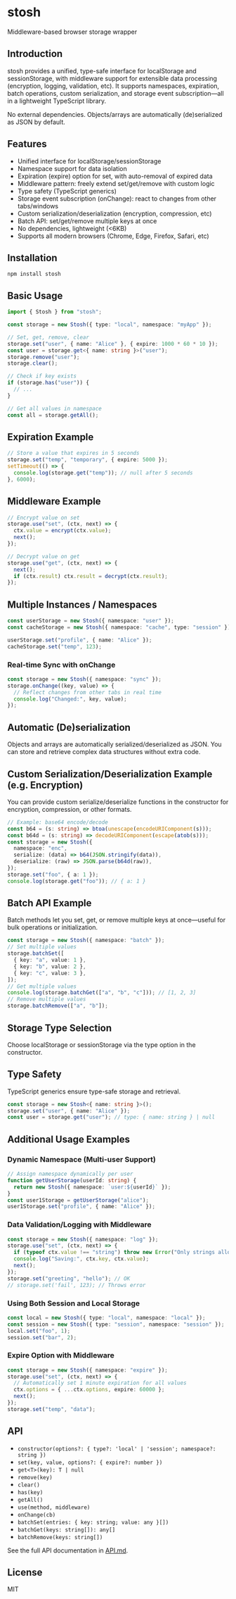 # stosh

Middleware-based browser storage wrapper

## Introduction

stosh provides a unified, type-safe interface for localStorage and sessionStorage, with middleware support for extensible data processing (encryption, logging, validation, etc). It supports namespaces, expiration, batch operations, custom serialization, and storage event subscription—all in a lightweight TypeScript library.

No external dependencies. Objects/arrays are automatically (de)serialized as JSON by default.

## Features

- Unified interface for localStorage/sessionStorage
- Namespace support for data isolation
- Expiration (expire) option for set, with auto-removal of expired data
- Middleware pattern: freely extend set/get/remove with custom logic
- Type safety (TypeScript generics)
- Storage event subscription (onChange): react to changes from other tabs/windows
- Custom serialization/deserialization (encryption, compression, etc)
- Batch API: set/get/remove multiple keys at once
- No dependencies, lightweight (<6KB)
- Supports all modern browsers (Chrome, Edge, Firefox, Safari, etc)

## Installation

```
npm install stosh
```

## Basic Usage

```ts
import { Stosh } from "stosh";

const storage = new Stosh({ type: "local", namespace: "myApp" });

// Set, get, remove, clear
storage.set("user", { name: "Alice" }, { expire: 1000 * 60 * 10 });
const user = storage.get<{ name: string }>("user");
storage.remove("user");
storage.clear();

// Check if key exists
if (storage.has("user")) {
  // ...
}

// Get all values in namespace
const all = storage.getAll();
```

## Expiration Example

```ts
// Store a value that expires in 5 seconds
storage.set("temp", "temporary", { expire: 5000 });
setTimeout(() => {
  console.log(storage.get("temp")); // null after 5 seconds
}, 6000);
```

## Middleware Example

```ts
// Encrypt value on set
storage.use("set", (ctx, next) => {
  ctx.value = encrypt(ctx.value);
  next();
});

// Decrypt value on get
storage.use("get", (ctx, next) => {
  next();
  if (ctx.result) ctx.result = decrypt(ctx.result);
});
```

## Multiple Instances / Namespaces

```ts
const userStorage = new Stosh({ namespace: "user" });
const cacheStorage = new Stosh({ namespace: "cache", type: "session" });

userStorage.set("profile", { name: "Alice" });
cacheStorage.set("temp", 123);
```

### Real-time Sync with onChange

```ts
const storage = new Stosh({ namespace: "sync" });
storage.onChange((key, value) => {
  // Reflect changes from other tabs in real time
  console.log("Changed:", key, value);
});
```

## Automatic (De)serialization

Objects and arrays are automatically serialized/deserialized as JSON. You can store and retrieve complex data structures without extra code.

## Custom Serialization/Deserialization Example (e.g. Encryption)

You can provide custom serialize/deserialize functions in the constructor for encryption, compression, or other formats.

```ts
// Example: base64 encode/decode
const b64 = (s: string) => btoa(unescape(encodeURIComponent(s)));
const b64d = (s: string) => decodeURIComponent(escape(atob(s)));
const storage = new Stosh({
  namespace: "enc",
  serialize: (data) => b64(JSON.stringify(data)),
  deserialize: (raw) => JSON.parse(b64d(raw)),
});
storage.set("foo", { a: 1 });
console.log(storage.get("foo")); // { a: 1 }
```

## Batch API Example

Batch methods let you set, get, or remove multiple keys at once—useful for bulk operations or initialization.

```ts
const storage = new Stosh({ namespace: "batch" });
// Set multiple values
storage.batchSet([
  { key: "a", value: 1 },
  { key: "b", value: 2 },
  { key: "c", value: 3 },
]);
// Get multiple values
console.log(storage.batchGet(["a", "b", "c"])); // [1, 2, 3]
// Remove multiple values
storage.batchRemove(["a", "b"]);
```

## Storage Type Selection

Choose localStorage or sessionStorage via the type option in the constructor.

## Type Safety

TypeScript generics ensure type-safe storage and retrieval.

```ts
const storage = new Stosh<{ name: string }>();
storage.set("user", { name: "Alice" });
const user = storage.get("user"); // type: { name: string } | null
```

## Additional Usage Examples

### Dynamic Namespace (Multi-user Support)

```ts
// Assign namespace dynamically per user
function getUserStorage(userId: string) {
  return new Stosh({ namespace: `user:${userId}` });
}
const user1Storage = getUserStorage("alice");
user1Storage.set("profile", { name: "Alice" });
```

### Data Validation/Logging with Middleware

```ts
const storage = new Stosh({ namespace: "log" });
storage.use("set", (ctx, next) => {
  if (typeof ctx.value !== "string") throw new Error("Only strings allowed!");
  console.log("Saving:", ctx.key, ctx.value);
  next();
});
storage.set("greeting", "hello"); // OK
// storage.set('fail', 123); // Throws error
```

### Using Both Session and Local Storage

```ts
const local = new Stosh({ type: "local", namespace: "local" });
const session = new Stosh({ type: "session", namespace: "session" });
local.set("foo", 1);
session.set("bar", 2);
```

### Expire Option with Middleware

```ts
const storage = new Stosh({ namespace: "expire" });
storage.use("set", (ctx, next) => {
  // Automatically set 1 minute expiration for all values
  ctx.options = { ...ctx.options, expire: 60000 };
  next();
});
storage.set("temp", "data");
```

## API

- `constructor(options?: { type?: 'local' | 'session'; namespace?: string })`
- `set(key, value, options?: { expire?: number })`
- `get<T>(key): T | null`
- `remove(key)`
- `clear()`
- `has(key)`
- `getAll()`
- `use(method, middleware)`
- `onChange(cb)`
- `batchSet(entries: { key: string; value: any }[])`
- `batchGet(keys: string[]): any[]`
- `batchRemove(keys: string[])`

See the full API documentation in [API.md](https://github.com/num2k/stosh/documents/API.md).

## License

MIT

